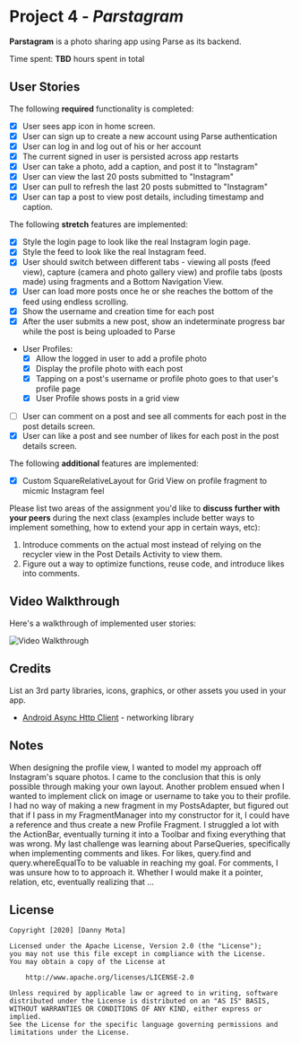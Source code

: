 # Project 4 - *Parstagram*

**Parstagram** is a photo sharing app using Parse as its backend.

Time spent: **TBD** hours spent in total

## User Stories

The following **required** functionality is completed:

- [x] User sees app icon in home screen.
- [x] User can sign up to create a new account using Parse authentication
- [x] User can log in and log out of his or her account
- [x] The current signed in user is persisted across app restarts
- [x] User can take a photo, add a caption, and post it to "Instagram"
- [x] User can view the last 20 posts submitted to "Instagram"
- [x] User can pull to refresh the last 20 posts submitted to "Instagram"
- [x] User can tap a post to view post details, including timestamp and caption.

The following **stretch** features are implemented:

- [x] Style the login page to look like the real Instagram login page.
- [x] Style the feed to look like the real Instagram feed.
- [x] User should switch between different tabs - viewing all posts (feed view), capture (camera and photo gallery view) and profile tabs (posts made) using fragments and a Bottom Navigation View.
- [x] User can load more posts once he or she reaches the bottom of the feed using endless scrolling.
- [x] Show the username and creation time for each post
- [x] After the user submits a new post, show an indeterminate progress bar while the post is being uploaded to Parse
- User Profiles:
  - [x] Allow the logged in user to add a profile photo
  - [x] Display the profile photo with each post
  - [x] Tapping on a post's username or profile photo goes to that user's profile page
  - [x] User Profile shows posts in a grid view
- [ ] User can comment on a post and see all comments for each post in the post details screen.
- [x] User can like a post and see number of likes for each post in the post details screen.

The following **additional** features are implemented:

- [x] Custom SquareRelativeLayout for Grid View on profile fragment to micmic Instagram feel

Please list two areas of the assignment you'd like to **discuss further with your peers** during the next class (examples include better ways to implement something, how to extend your app in certain ways, etc):

1. Introduce comments on the actual most instead of relying on the recycler view in the Post Details Activity to view them.
2. Figure out a way to optimize functions, reuse code, and introduce likes into comments.

## Video Walkthrough

Here's a walkthrough of implemented user stories:

<img src='http://i.imgur.com/link/to/your/gif/file.gif' title='Video Walkthrough' width='' alt='Video Walkthrough' />

## Credits

List an 3rd party libraries, icons, graphics, or other assets you used in your app.

- [Android Async Http Client](http://loopj.com/android-async-http/) - networking library


## Notes

When designing the profile view, I wanted to model my approach off Instagram's square photos. I came to the conclusion that this is only possible through making your own layout. Another problem ensued when I wanted to implement click on image or username to take you to their profile. I had no way of making a new fragment in my PostsAdapter, but figured out that if I pass in my FragmentManager into my constructor for it, I could have a reference and thus create a new Profile Fragment. I struggled a lot with the ActionBar, eventually turning it into a Toolbar and fixing everything that was wrong. My last challenge was learning about ParseQueries, specifically when implementing comments and likes. For likes, query.find and query.whereEqualTo to be valuable in reaching my goal. For comments, I was unsure how to to approach it. Whether I would make it a pointer, relation, etc, eventually realizing that ...

## License

    Copyright [2020] [Danny Mota]

    Licensed under the Apache License, Version 2.0 (the "License");
    you may not use this file except in compliance with the License.
    You may obtain a copy of the License at

        http://www.apache.org/licenses/LICENSE-2.0

    Unless required by applicable law or agreed to in writing, software
    distributed under the License is distributed on an "AS IS" BASIS,
    WITHOUT WARRANTIES OR CONDITIONS OF ANY KIND, either express or implied.
    See the License for the specific language governing permissions and
    limitations under the License.
